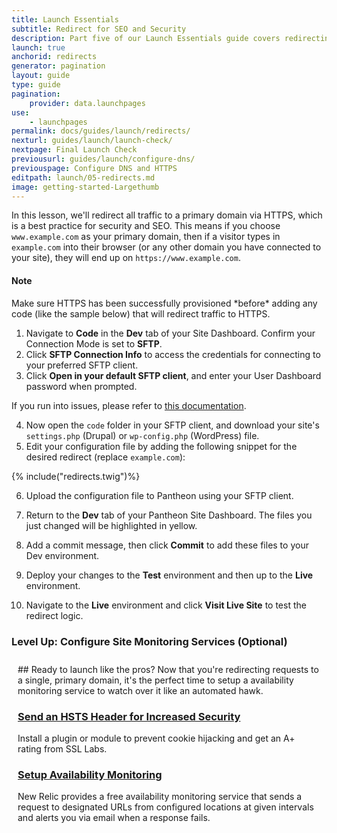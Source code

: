 ```yaml
---
title: Launch Essentials
subtitle: Redirect for SEO and Security
description: Part five of our Launch Essentials guide covers redirecting users to the proper domains and paths.
launch: true
anchorid: redirects
generator: pagination
layout: guide
type: guide
pagination:
    provider: data.launchpages
use:
    - launchpages
permalink: docs/guides/launch/redirects/
nexturl: guides/launch/launch-check/
nextpage: Final Launch Check
previousurl: guides/launch/configure-dns/
previouspage: Configure DNS and HTTPS
editpath: launch/05-redirects.md
image: getting-started-Largethumb
---
```

In this lesson, we'll redirect all traffic to a primary domain via HTTPS, which is a best practice for security and SEO. This means if you choose `www.example.com` as your primary domain, then if a visitor types in `example.com` into their browser (or any other domain you have connected to your site), they will end up on `https://www.example.com`.

<div class="alert alert-info" markdown="1">
<h4 class="info">Note</h4>
Make sure HTTPS has been successfully provisioned *before* adding any code (like the sample below) that will redirect traffic to HTTPS.
</div>

1. Navigate to **<span class="glyphicons glyphicons-embed-close"></span> Code** in the **<span class="glyphicons glyphicons-wrench"></span> Dev** tab of your Site Dashboard. Confirm your Connection Mode is set to **SFTP**.
2. Click **<span class="glyphicons glyphicons-info-sign"></span> SFTP Connection Info** to access the credentials for connecting to your preferred SFTP client.
3. Click **Open in your default SFTP client**, and enter your User Dashboard password when prompted.

  If you run into issues, please refer to [this documentation](/docs/sftp/#sftp-connection-information).

4. Now open the `code` folder in your SFTP client, and download your site's `settings.php` (Drupal) or `wp-config.php` (WordPress) file.
5. Edit your configuration file by adding the following snippet for the desired redirect (replace `example.com`):

  {% include("redirects.twig")%}

6. Upload the configuration file to Pantheon using your SFTP client.

7. Return to the **<span class="glyphicons glyphicons-wrench"></span> Dev** tab of your Pantheon Site Dashboard. The files you just changed will be highlighted in yellow.


8. Add a commit message, then click **Commit** to add these files to your Dev environment.

9. Deploy your changes to the **<span class="glyphicons glyphicons-equalizer"></span> Test** environment and then up to the **<span class="glyphicons glyphicons-cardio"></span> Live** environment.

10. Navigate to the **<span class="glyphicons glyphicons-cardio"></span> Live** environment and click **<span class="glyphicons glyphicons-new-window-alt"></span> Visit Live Site** to test the redirect logic.

<div class="panel panel-drop panel-guide" id="accordion">
  <div class="panel-heading panel-drop-heading">
    <a class="accordion-toggle panel-drop-title collapsed" data-toggle="collapse" data-parent="#accordion" data-proofer-ignore data-target="#host-specific1"><h3 class="panel-title panel-drop-title" style="cursor:pointer;"><i class="fa fa-graduation-cap" style="line-height:.9"></i> Level Up: Configure Site Monitoring Services  (Optional)</h3></a>
  </div>
  <div id="host-specific1" class="collapse" style="padding:10px;">
    <div markdown="1">
## Ready to launch like the pros?
Now that you're redirecting requests to a single, primary domain, it's the perfect time to setup a availability monitoring service to watch over it like an automated hawk.

### [Send an HSTS Header for Increased Security](/docs/pantheon-yml/#enforce-https-+-hsts)
Install a plugin or module to prevent cookie hijacking and get an A+ rating from SSL Labs.

### [Setup Availability Monitoring](/docs/new-relic/#configure-ping-monitors-for-availability)
New Relic provides a free availability monitoring service that sends a request to designated URLs from configured locations at given intervals and alerts you via email when a response fails.
    </div>
  </div>
</div>
